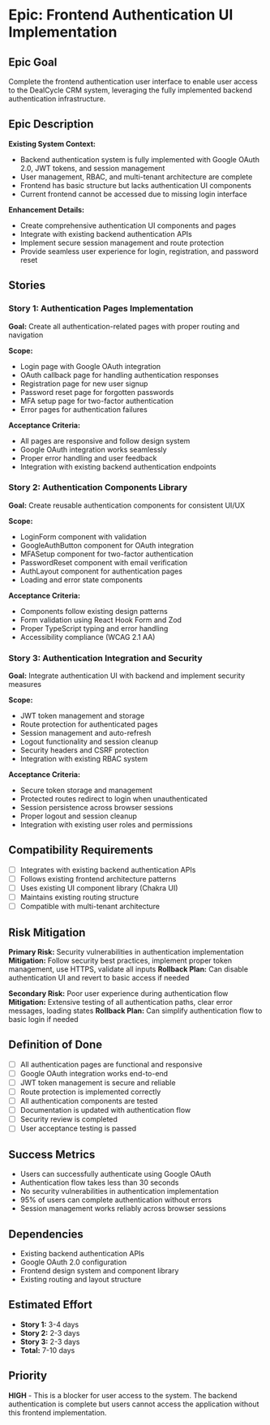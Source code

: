 # Epic: Frontend Authentication UI Implementation

## Epic Goal

Complete the frontend authentication user interface to enable user access to the DealCycle CRM system, leveraging the fully implemented backend authentication infrastructure.

## Epic Description

**Existing System Context:**
- Backend authentication system is fully implemented with Google OAuth 2.0, JWT tokens, and session management
- User management, RBAC, and multi-tenant architecture are complete
- Frontend has basic structure but lacks authentication UI components
- Current frontend cannot be accessed due to missing login interface

**Enhancement Details:**
- Create comprehensive authentication UI components and pages
- Integrate with existing backend authentication APIs
- Implement secure session management and route protection
- Provide seamless user experience for login, registration, and password reset

## Stories

### Story 1: Authentication Pages Implementation
**Goal:** Create all authentication-related pages with proper routing and navigation

**Scope:**
- Login page with Google OAuth integration
- OAuth callback page for handling authentication responses
- Registration page for new user signup
- Password reset page for forgotten passwords
- MFA setup page for two-factor authentication
- Error pages for authentication failures

**Acceptance Criteria:**
- All pages are responsive and follow design system
- Google OAuth integration works seamlessly
- Proper error handling and user feedback
- Integration with existing backend authentication endpoints

### Story 2: Authentication Components Library
**Goal:** Create reusable authentication components for consistent UI/UX

**Scope:**
- LoginForm component with validation
- GoogleAuthButton component for OAuth integration
- MFASetup component for two-factor authentication
- PasswordReset component with email verification
- AuthLayout component for authentication pages
- Loading and error state components

**Acceptance Criteria:**
- Components follow existing design patterns
- Form validation using React Hook Form and Zod
- Proper TypeScript typing and error handling
- Accessibility compliance (WCAG 2.1 AA)

### Story 3: Authentication Integration and Security
**Goal:** Integrate authentication UI with backend and implement security measures

**Scope:**
- JWT token management and storage
- Route protection for authenticated pages
- Session management and auto-refresh
- Logout functionality and session cleanup
- Security headers and CSRF protection
- Integration with existing RBAC system

**Acceptance Criteria:**
- Secure token storage and management
- Protected routes redirect to login when unauthenticated
- Session persistence across browser sessions
- Proper logout and session cleanup
- Integration with existing user roles and permissions

## Compatibility Requirements

- [ ] Integrates with existing backend authentication APIs
- [ ] Follows existing frontend architecture patterns
- [ ] Uses existing UI component library (Chakra UI)
- [ ] Maintains existing routing structure
- [ ] Compatible with multi-tenant architecture

## Risk Mitigation

**Primary Risk:** Security vulnerabilities in authentication implementation
**Mitigation:** Follow security best practices, implement proper token management, use HTTPS, validate all inputs
**Rollback Plan:** Can disable authentication UI and revert to basic access if needed

**Secondary Risk:** Poor user experience during authentication flow
**Mitigation:** Extensive testing of all authentication paths, clear error messages, loading states
**Rollback Plan:** Can simplify authentication flow to basic login if needed

## Definition of Done

- [ ] All authentication pages are functional and responsive
- [ ] Google OAuth integration works end-to-end
- [ ] JWT token management is secure and reliable
- [ ] Route protection is implemented correctly
- [ ] All authentication components are tested
- [ ] Documentation is updated with authentication flow
- [ ] Security review is completed
- [ ] User acceptance testing is passed

## Success Metrics

- Users can successfully authenticate using Google OAuth
- Authentication flow takes less than 30 seconds
- No security vulnerabilities in authentication implementation
- 95% of users can complete authentication without errors
- Session management works reliably across browser sessions

## Dependencies

- Existing backend authentication APIs
- Google OAuth 2.0 configuration
- Frontend design system and component library
- Existing routing and layout structure

## Estimated Effort

- **Story 1:** 3-4 days
- **Story 2:** 2-3 days  
- **Story 3:** 2-3 days
- **Total:** 7-10 days

## Priority

**HIGH** - This is a blocker for user access to the system. The backend authentication is complete but users cannot access the application without this frontend implementation.
